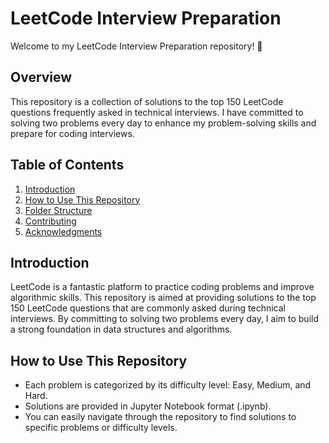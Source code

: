 # LeetCode Interview Preparation

Welcome to my LeetCode Interview Preparation repository! 👋

## Overview

This repository is a collection of solutions to the top 150 LeetCode questions frequently asked in technical interviews. I have committed to solving two problems every day to enhance my problem-solving skills and prepare for coding interviews.

## Table of Contents

1. [Introduction](#introduction)
2. [How to Use This Repository](#how-to-use-this-repository)
3. [Folder Structure](#folder-structure)
4. [Contributing](#contributing)
5. [Acknowledgments](#acknowledgments)

## Introduction

LeetCode is a fantastic platform to practice coding problems and improve algorithmic skills. This repository is aimed at providing solutions to the top 150 LeetCode questions that are commonly asked during technical interviews. By committing to solving two problems every day, I aim to build a strong foundation in data structures and algorithms.

## How to Use This Repository

- Each problem is categorized by its difficulty level: Easy, Medium, and Hard.
- Solutions are provided in Jupyter Notebook format (.ipynb).
- You can easily navigate through the repository to find solutions to specific problems or difficulty levels.
